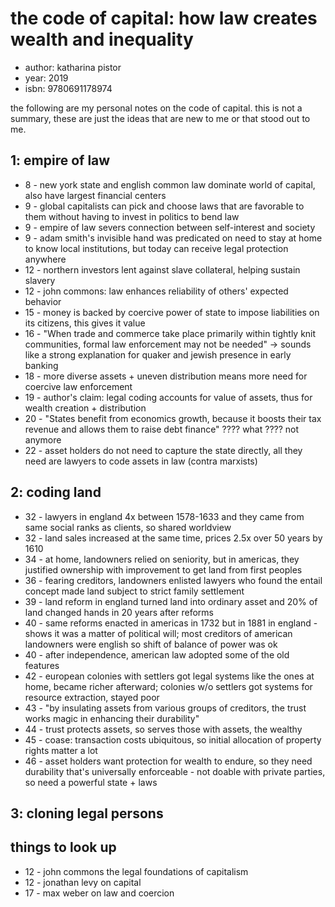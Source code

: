 # the code of capital: how law creates wealth and inequality

- author: katharina pistor
- year: 2019
- isbn: 9780691178974

the following are my personal notes on the code of capital. this is not a
summary, these are just the ideas that are new to me or that stood out to me.

## 1: empire of law
- 8 - new york state and english common law dominate world of capital, also have
    largest financial centers
- 9 - global capitalists can pick and choose laws that are favorable to them
    without having to invest in politics to bend law
- 9 - empire of law severs connection between self-interest and society
- 9 - adam smith's invisible hand was predicated on need to stay at home to
    know local institutions, but today can receive legal protection anywhere
- 12 - northern investors lent against slave collateral, helping sustain slavery
- 12 - john commons: law enhances reliability of others' expected behavior
- 15 - money is backed by coercive power of state to impose liabilities on its
    citizens, this gives it value
- 16 - "When trade and commerce take place primarily within tightly knit
    communities, formal law enforcement may not be needed" -> sounds like a
    strong explanation for quaker and jewish presence in early banking
- 18 - more diverse assets + uneven distribution means more need for coercive
    law enforcement
- 19 - author's claim: legal coding accounts for value of assets, thus for
    wealth creation + distribution
- 20 - "States benefit from economics growth, because it boosts their tax
    revenue and allows them to raise debt finance" ???? what ???? not anymore
- 22 - asset holders do not need to capture the state directly, all they need
    are lawyers to code assets in law (contra marxists)

## 2: coding land
- 32 - lawyers in england 4x between 1578-1633 and they came from same social
    ranks as clients, so shared worldview
- 32 - land sales increased at the same time, prices 2.5x over 50 years by 1610
- 34 - at home, landowners relied on seniority, but in americas, they justified
    ownership with improvement to get land from first peoples
- 36 - fearing creditors, landowners enlisted lawyers who found the entail
    concept made land subject to strict family settlement
- 39 - land reform in england turned land into ordinary asset and 20% of land
    changed hands in 20 years after reforms
- 40 - same reforms enacted in americas in 1732 but in 1881 in england - shows
    it was a matter of political will; most creditors of american landowners
    were english so shift of balance of power was ok
- 40 - after independence, american law adopted some of the old features
- 42 - european colonies with settlers got legal systems like the ones at home,
    became richer afterward; colonies w/o settlers got systems for resource
    extraction, stayed poor
- 43 - "by insulating assets from various groups of creditors, the trust works
    magic in enhancing their durability"
- 44 - trust protects assets, so serves those with assets, the wealthy
- 45 - coase: transaction costs ubiquitous, so initial allocation of property
    rights matter a lot
- 46 - asset holders want protection for wealth to endure, so they need
    durability that's universally enforceable - not doable with private parties,
    so need a powerful state + laws

## 3: cloning legal persons


## things to look up
- 12 - john commons the legal foundations of capitalism
- 12 - jonathan levy on capital
- 17 - max weber on law and coercion
